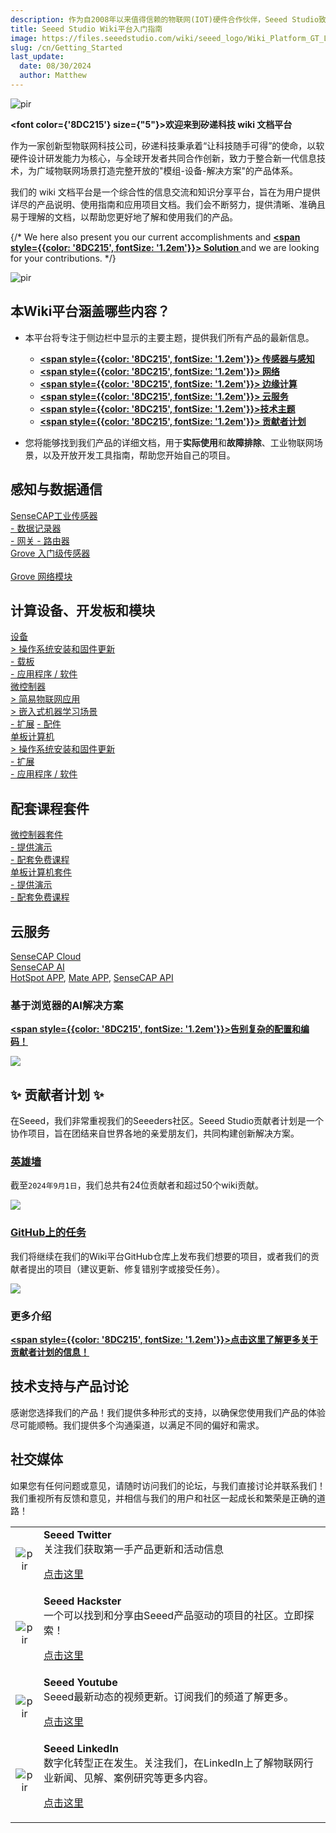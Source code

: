 ```yaml
---
description: 作为自2008年以来值得信赖的物联网(IOT)硬件合作伙伴，Seeed Studio致力于实现我们物理世界的交互式数字副本。本网站是一个开源平台，收集了Seeed Studio目前发布的所有wiki，每周更新以展示我们的产品范围和研究，包括自然环境的数字化。
title: Seeed Studio Wiki平台入门指南
image: https://files.seeedstudio.com/wiki/seeed_logo/Wiki_Platform_GT_Logo.jpg
slug: /cn/Getting_Started
last_update:
  date: 08/30/2024
  author: Matthew
---
```


<p style={{textAlign: 'center'}}><img src="https://files.seeedstudio.com/wiki/seeed_logo/Wiki_Platform_GT_Logo.jpg" alt="pir" width={1000} height="auto" /></p>

<strong><font color={'8DC215'} size={"5"}>欢迎来到矽递科技 wiki 文档平台</font></strong>

作为一家创新型物联网科技公司，矽递科技秉承着“让科技随手可得”的使命，以软硬件设计研发能力为核心，与全球开发者共同合作创新，致力于整合新一代信息技术，为广域物联网场景打造完整开放的"模组-设备-解决方案"的产品体系。

我们的 wiki 文档平台是一个综合性的信息交流和知识分享平台，旨在为用户提供详尽的产品说明、使用指南和应用项目文档。我们会不断努力，提供清晰、准确且易于理解的文档，以帮助您更好地了解和使用我们的产品。

{/* We here also present you our current accomplishments and <strong><a href="/cn/Solutions"><span style={{color: '8DC215', fontSize: '1.2em'}}>  Solution </span></a></strong> and we are looking for your contributions. */}

<p style={{textAlign: 'center'}}><img src="https://files.seeedstudio.com/wiki/New_Wiki_Platform/example/showcase2.png" alt="pir" width={1000} height="auto" /></p>

## 本Wiki平台涵盖哪些内容？

- 本平台将专注于侧边栏中显示的主要主题，提供我们所有产品的最新信息。

  - <strong><a href="/cn/Sensor_Network"><span style={{color: '8DC215', fontSize: '1.2em'}}> 传感器与感知</span></a></strong>
  - <strong><a href="/cn/Network"><span style={{color: '8DC215', fontSize: '1.2em'}}> 网络</span></a></strong>
  - <strong><a href="/cn/Edge_Computing"><span style={{color: '8DC215', fontSize: '1.2em'}}>  边缘计算 </span></a></strong>
  - <strong><a href="/cn/Cloud"><span style={{color: '8DC215', fontSize: '1.2em'}}>  云服务</span></a></strong>
  - <strong><a href="/cn/topicintroduction"><span style={{color: '8DC215', fontSize: '1.2em'}}>技术主题</span></a></strong>
  - <strong><a href="/cn/Contributor"><span style={{color: '8DC215', fontSize: '1.2em'}}> 贡献者计划</span></a></strong>

- 您将能够找到我们产品的详细文档，用于**实际使用**和**故障排除**、工业物联网场景，以及开放开发工具指南，帮助您开始自己的项目。


## 感知与数据通信

<div className="all_container">
  <div className="getting_started">
      <div className="start_card_wrapper">
          <a href= "https://wiki.seeedstudio.com/cn/Sensor_Network/#industrial-sensors-and-probes" className="getting_started_label2">SenseCAP工业传感器</a>
          <br/>
          <a href= "https://wiki.seeedstudio.com/cn/Sensor_Network/#data-logger-with-configuration-guide" className="getting_started_label2"> - 数据记录器</a>
          <br/>
          <a href= "https://wiki.seeedstudio.com/cn/Sensor_Network/#gateway-for-multiple-platform" className="getting_started_label2"> - 网关 </a>
          <a href= "https://wiki.seeedstudio.com/cn/Sensor_Network/#routers-for-other-network-infrastructure" className="getting_started_label2"> - 路由器 </a>
      </div>
  </div>
  <div className="getting_started">
      <div className="start_card_wrapper">
          <a href= "https://wiki.seeedstudio.com/cn/Sensor_Network/#grove-ecosystem-sensors" className="getting_started_label2">Grove 入门级传感器</a>
          <br/>          <br/>
          <a href= "https://wiki.seeedstudio.com/cn/Sensor_Network/#grove-communication-modules" className="getting_started_label2">Grove 网络模块 </a>
      </div>
  </div>
</div>

## 计算设备、开发板和模块

<div className="all_container">
  <div className="getting_started">
      <div className="start_card_wrapper">
          <a href= "https://wiki.seeedstudio.com/cn/Edge_Computing/#devices" className="getting_started_label2">设备</a>
          <br/>
          <a href= "https://wiki.seeedstudio.com/cn/Edge_Computing/#os-installation--firmware-updating" className="getting_started_label3">> 操作系统安装和固件更新</a>
          <br/>
          <a href= "https://wiki.seeedstudio.com/cn/Edge_Computing/#extensions--carrier-board" className="getting_started_label3">- 载板</a>
          <br/>
          <a href= "https://wiki.seeedstudio.com/cn/Edge_Computing/#application--software" className="getting_started_label3">- 应用程序 / 软件</a>
      </div>
  </div>
</div>

<div className="all_container">
  <div className="getting_started">
      <div className="start_card_wrapper">
          <a href= "https://wiki.seeedstudio.com/cn/Edge_Computing/#microcontrollers" className="getting_started_label2">微控制器</a>
          <br/>
          <a href= "https://wiki.seeedstudio.com/cn/Edge_Computing/#easy-iot-applications" className="getting_started_label3">> 简易物联网应用</a>
          <br/>
          <a href= "https://wiki.seeedstudio.com/cn/Edge_Computing/#embedded-ml-scenarios" className="getting_started_label3">> 嵌入式机器学习场景</a>
          <br/>
          <a href= "https://wiki.seeedstudio.com/cn/Edge_Computing/#extensions" className="getting_started_label3">- 扩展</a>
          <a href= "https://wiki.seeedstudio.com/cn/Edge_Computing/#accessories" className="getting_started_label3">- 配件</a>
      </div>
  </div>
  <div className="getting_started">
      <div className="start_card_wrapper">
          <a href= "https://wiki.seeedstudio.com/cn/Edge_Computing/#single-board-computers" className="getting_started_label2">单板计算机</a>
          <br/>
          <a href= "https://wiki.seeedstudio.com/cn/Edge_Computing/#os-installation--firmware-updating-1" className="getting_started_label3">> 操作系统安装和固件更新</a>
          <br/>
          <a href= "https://wiki.seeedstudio.com/cn/Edge_Computing/#extensions-1" className="getting_started_label3">- 扩展</a>
          <br/>
          <a href= "https://wiki.seeedstudio.com/cn/Edge_Computing/#application--software-1" className="getting_started_label3">- 应用程序 / 软件</a>
      </div>
  </div>
</div>


## 配套课程套件

<div className="all_container">
  <div className="getting_started">
      <div className="start_card_wrapper">
          <a href= "https://wiki.seeedstudio.com/cn/Edge_Computing/#kit-with-courses" className="getting_started_label2">微控制器套件</a>
          <br/>
          <a href= "https://wiki.seeedstudio.com/cn/Edge_Computing/#tutorials" className="getting_started_label3">- 提供演示</a>
          <br/>
          <a href= "https://wiki.seeedstudio.com/cn/Edge_Computing/#kit-with-courses" className="getting_started_label3">- 配套免费课程</a>
      </div>
  </div>
  <div className="getting_started">
      <div className="start_card_wrapper">
          <a href= "https://wiki.seeedstudio.com/cn/Edge_Computing/#kit-with-courses-1" className="getting_started_label2">单板计算机套件</a>
          <br/>
          <a href= "https://wiki.seeedstudio.com/cn/Edge_Computing/#tutorials--faq" className="getting_started_label3">- 提供演示</a>
          <br/>
          <a href= "https://wiki.seeedstudio.com/cn/Edge_Computing/#kit-with-courses-1" className="getting_started_label3">- 配套免费课程</a>
      </div>
  </div>
</div>

## 云服务

<div className="all_container">
  <div className="getting_started">
      <div className="start_card_wrapper">
          <a href= "https://wiki.seeedstudio.com/cn/CloudnChain/#sensecap-cloud-production" className="getting_started_label2">SenseCAP Cloud</a>
          <br/>
          <a href= "https://wiki.seeedstudio.com/cn/CloudnChain/#sensecap-ai" className="getting_started_label2">SenseCAP AI</a>
          <br/><a href= "https://wiki.seeedstudio.com/cn/CloudnChain/#sensecap-hotspot-app" className="getting_started_label3">HotSpot APP</a>,
          <a href= "https://wiki.seeedstudio.com/cn/CloudnChain/#sensecap-mate-app" className="getting_started_label3">Mate APP</a>,
          <a href= "https://wiki.seeedstudio.com/cn/CloudnChain/#sensecap-api" className="getting_started_label3">SenseCAP API</a>
      </div>
  </div>
</div>

### 基于浏览器的AI解决方案

<strong><a href="https://sensecraft.seeed.cc/ai/#/model"><span style={{color: '8DC215', fontSize: '1.2em'}}>告别复杂的配置和编码！</span></a></strong>

![](https://sensecraft.seeed.cc/wp-content/uploads/2023/11/%E5%88%87%E5%9B%BE-139@2x.png)

## ✨ 贡献者计划 ✨ 

在Seeed，我们非常重视我们的Seeeders社区。Seeed Studio贡献者计划是一个协作项目，旨在团结来自世界各地的亲爱朋友们，共同构建创新解决方案。

### [英雄墙](/contributors)

截至`2024年9月1日`，我们总共有24位贡献者和超过50个wiki贡献。

![](https://files.seeedstudio.com/wiki/wiki-platform/contributor/contributors.png)

### [GitHub上的任务](https://github.com/orgs/Seeed-Studio/projects/6/views/1)

我们将继续在我们的Wiki平台GitHub仓库上发布我们想要的项目，或者我们的贡献者提出的项目（建议更新、修复错别字或接受任务）。

![](https://files.seeedstudio.com/wiki/wiki-platform/contributor/github_assignment_2.png)

### 更多介绍

<strong><a href="/cn/Contributor"><span style={{color: '8DC215', fontSize: '1.2em'}}>点击这里了解更多关于贡献者计划的信息！</span></a></strong>

## 技术支持与产品讨论

感谢您选择我们的产品！我们提供多种形式的支持，以确保您使用我们产品的体验尽可能顺畅。我们提供多个沟通渠道，以满足不同的偏好和需求。

<div className="button_tech_support_container">
<a href="https://forum.seeedstudio.com/" className="button_forum"></a> 
<a href="https://www.seeedstudio.com/contacts" className="button_email"></a>
</div>

<div className="button_tech_support_container">
<a href="https://discord.gg/eWkprNDMU7" className="button_discord"></a> 
<a href="https://github.com/Seeed-Studio/wiki-documents/discussions/69" className="button_discussion"></a>
</div>

## 社交媒体

如果您有任何问题或意见，请随时访问我们的论坛，与我们直接讨论并联系我们！我们重视所有反馈和意见，并相信与我们的用户和社区一起成长和繁荣是正确的道路！

<table align="center">
  <tbody>
    <tr>
      <td align="center"><p style={{textAlign: 'center'}}><img src="https://files.seeedstudio.com/wiki/IndexWiki/Twitter1.png" alt="pir" width={60} height="auto" /></p></td>
      <td align="left"><strong>Seeed Twitter</strong><br />关注我们获取第一手产品更新和活动信息<p><a href="https://twitter.com/seeedstudio" target="_blank">点击这里</a></p></td>
    </tr>
    <tr>
      <td align="center"><p style={{textAlign: 'center'}}><img src="https://files.seeedstudio.com/wiki/IndexWiki/hackster1.png" alt="pir" width={200} height="auto" /></p></td>
      <td align="left"><strong>Seeed Hackster</strong><br />一个可以找到和分享由Seeed产品驱动的项目的社区。立即探索！<p><a href="https://www.hackster.io/seeed" target="_blank">点击这里</a></p></td>
    </tr>
    <tr>
      <td align="center"><p style={{textAlign: 'center'}}><img src="https://files.seeedstudio.com/wiki/IndexWiki/YouTube.png" alt="pir" width={300} height="auto" /></p></td>
      <td align="left"><strong>Seeed Youtube</strong><br />Seeed最新动态的视频更新。订阅我们的频道了解更多。<p><a href="http://www.youtube.com/c/SeeedStudioSZ" target="_blank">点击这里</a></p></td>
    </tr>
    <tr>
      <td align="center"><p style={{textAlign: 'center'}}><img src="https://files.seeedstudio.com/wiki/IndexWiki/LinkedIn_Logo.png" alt="pir" width={300} height="auto" /></p></td>
      <td align="left"><strong>Seeed LinkedIn</strong><br />数字化转型正在发生。关注我们，在LinkedIn上了解物联网行业新闻、见解、案例研究等更多内容。<p><a href="https://www.linkedin.com/company/seeedstudio" target="_blank">点击这里</a></p></td>
    </tr>
  </tbody>
</table>